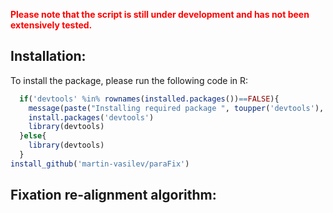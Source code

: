 <span style="color:red"> **Please note that the script is still under development and has not been extensively tested.**</span>

## Installation:

To install the package, please run the following code in R:

``` R
  if('devtools' %in% rownames(installed.packages())==FALSE){
    message(paste("Installing required package ", toupper('devtools'), "..."))
    install.packages('devtools')
    library(devtools)
  }else{
    library(devtools)
  }
install_github('martin-vasilev/paraFix')
```

## Fixation re-alignment algorithm:


